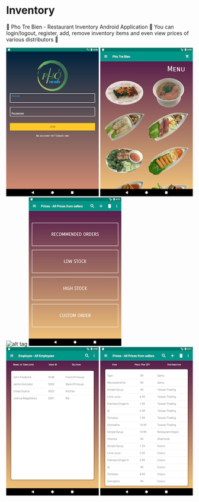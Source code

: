 # Inventory
🥘 Pho Tre Bien - Restaurant Inventory Android Application 🍲 You can login/logout, register, add, remove inventory items and even view prices of various distributors 🍜

![alt tag](screenshot-images/Login.png "Login") ![alt tag](screenshot-images/Menu.png "Menu") ![alt tag](screenshot-images/Nav.png "Nav") ![alt tag](screenshot-images/PlaceOrder.png "Place Order")  ![alt tag](screenshot-images/Employees.png "Employees") ![alt tag](screenshot-images/Prices.png "Prices") 




